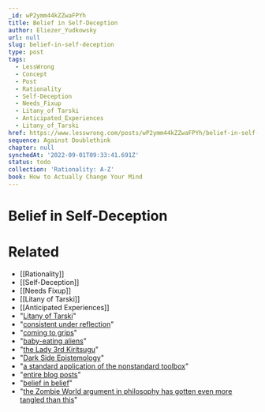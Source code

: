 ```yaml
---
_id: wP2ymm44kZZwaFPYh
title: Belief in Self-Deception
author: Eliezer_Yudkowsky
url: null
slug: belief-in-self-deception
type: post
tags:
  - LessWrong
  - Concept
  - Post
  - Rationality
  - Self-Deception
  - Needs_Fixup
  - Litany_of Tarski
  - Anticipated_Experiences
  - Litany_of_Tarski
href: https://www.lesswrong.com/posts/wP2ymm44kZZwaFPYh/belief-in-self-deception
sequence: Against Doublethink
chapter: null
synchedAt: '2022-09-01T09:33:41.691Z'
status: todo
collection: 'Rationality: A-Z'
book: How to Actually Change Your Mind
---
```


# Belief in Self-Deception


# Related

- [[Rationality]]
- [[Self-Deception]]
- [[Needs Fixup]]
- [[Litany of Tarski]]
- [[Anticipated Experiences]]
- "[Litany of Tarski](http://www.overcomingbias.com/2007/10/curiosity.html)"
- "[consistent under reflection](http://www.overcomingbias.com/2007/09/the-lens-that-s.html)"
- "[coming to grips](http://www.overcomingbias.com/2007/05/think_like_real.html)"
- "[baby-eating aliens](http://www.overcomingbias.com/2009/01/the-babyeating-aliens.html)"
- "[the Lady 3rd Kiritsugu](http://www.overcomingbias.com/2009/02/super-happy-people.html)"
- "[Dark Side Epistemology](http://www.overcomingbias.com/2008/10/the-dark-side.html)"
- "[a standard application of the nonstandard toolbox](http://www.overcomingbias.com/2007/10/how-to-seem-and.html)"
- "[entire blog posts](http://www.overcomingbias.com/2007/09/doublethink-cho.html)"
- "[belief in belief](http://www.overcomingbias.com/2007/07/belief-in-belie.html)"
- "[the Zombie World argument in philosophy has gotten even more tangled than this](http://www.overcomingbias.com/2008/04/zombies.html)"